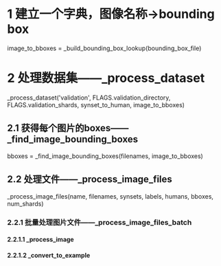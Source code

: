 
# 1 建立一个字典，图像名称->bounding box
image_to_bboxes = _build_bounding_box_lookup(bounding_box_file)


# 2 处理数据集——_process_dataset
_process_dataset('validation', FLAGS.validation_directory,
                   FLAGS.validation_shards, synset_to_human, image_to_bboxes)


## 2.1 获得每个图片的boxes——_find_image_bounding_boxes
bboxes = _find_image_bounding_boxes(filenames, image_to_bboxes)

## 2.2 处理文件——_process_image_files
_process_image_files(name, filenames, synsets, labels,
                       humans, bboxes, num_shards)


### 2.2.1 批量处理图片文件——_process_image_files_batch

#### 2.2.1.1 _process_image
#### 2.2.1.2 _convert_to_example

